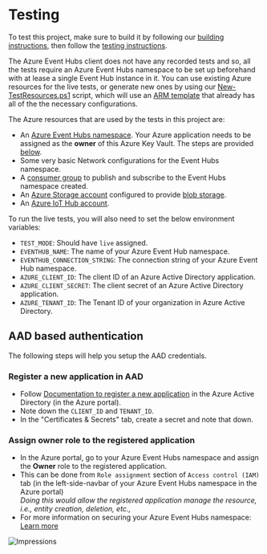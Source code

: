 # Testing

To test this project, make sure to build it by following our [building instructions](https://github.com/Azure/azure-sdk-for-js/blob/master/CONTRIBUTING.md#building), then follow the [testing instructions](https://github.com/Azure/azure-sdk-for-js/blob/master/CONTRIBUTING.md#testing).

The Azure Event Hubs client does not have any recorded tests and so, all the tests require an Azure Event Hubs namespace to be set up beforehand with at lease a single Event Hub instance in it. You can use existing Azure resources for the live tests, or generate new ones by using our [New-TestResources.ps1](https://github.com/Azure/azure-sdk-for-js/blob/master/eng/common/TestResources/New-TestResources.ps1) script, which will use an [ARM template](https://github.com/Azure/azure-sdk-for-js/blob/master/sdk/eventhub/test-resources.json) that already has all of the the necessary configurations.

The Azure resources that are used by the tests in this project are:

- An [Azure Event Hubs namespace](https://docs.microsoft.com/en-us/azure/event-hubs/event-hubs-features#namespace). Your Azure application needs to be assigned as the **owner** of this Azure Key Vault. The steps are provided [below](#AAD-based-authentication).
- Some very basic Network configurations for the Event Hubs namespace.
- A [consumer group](https://docs.microsoft.com/en-us/azure/event-hubs/event-hubs-features#consumer-groups) to publish and subscribe to the Event Hubs namespace created.
- An [Azure Storage account](https://docs.microsoft.com/en-us/azure/storage/common/storage-account-overview) configured to provide [blob storage](https://docs.microsoft.com/en-us/azure/storage/blobs/storage-blobs-introduction#blob-storage-resources).
- An [Azure IoT Hub account](https://docs.microsoft.com/en-us/azure/iot-hub/about-iot-hub).

To run the live tests, you will also need to set the below environment variables:

- `TEST_MODE`: Should have `live` assigned.
- `EVENTHUB_NAME`: The name of your Azure Event Hub namespace.
- `EVENTHUB_CONNECTION_STRING`: The connection string of your Azure Event Hub namespace.
- `AZURE_CLIENT_ID`: The client ID of an Azure Active Directory application.
- `AZURE_CLIENT_SECRET`: The client secret of an Azure Active Directory application.
- `AZURE_TENANT_ID`: The Tenant ID of your organization in Azure Active Directory.

## AAD based authentication

The following steps will help you setup the AAD credentials.

### Register a new application in AAD

- Follow [Documentation to register a new application](https://docs.microsoft.com/en-us/azure/active-directory/develop/quickstart-register-app) in the Azure Active Directory (in the Azure portal).
- Note down the `CLIENT_ID` and `TENANT_ID`.
- In the "Certificates & Secrets" tab, create a secret and note that down.

### Assign owner role to the registered application

- In the Azure portal, go to your Azure Event Hubs namespace and assign the **Owner** role to the registered application.
- This can be done from `Role assignment` section of `Access control (IAM)` tab (in the left-side-navbar of your Azure Event Hubs namespace in the Azure portal)<br>
  _Doing this would allow the registered application manage the resource, i.e., entity creation, deletion, etc.,_<br>
- For more information on securing your Azure Event Hubs namespace: [Learn more](https://docs.microsoft.com/en-us/azure/event-hubs/authorize-access-event-hubs)

![Impressions](https://azure-sdk-impressions.azurewebsites.net/api/impressions/azure-sdk-for-js%2Fsdk%2Feventhub%2Fevent-hubs%2Ftest%2FREADME.png)
